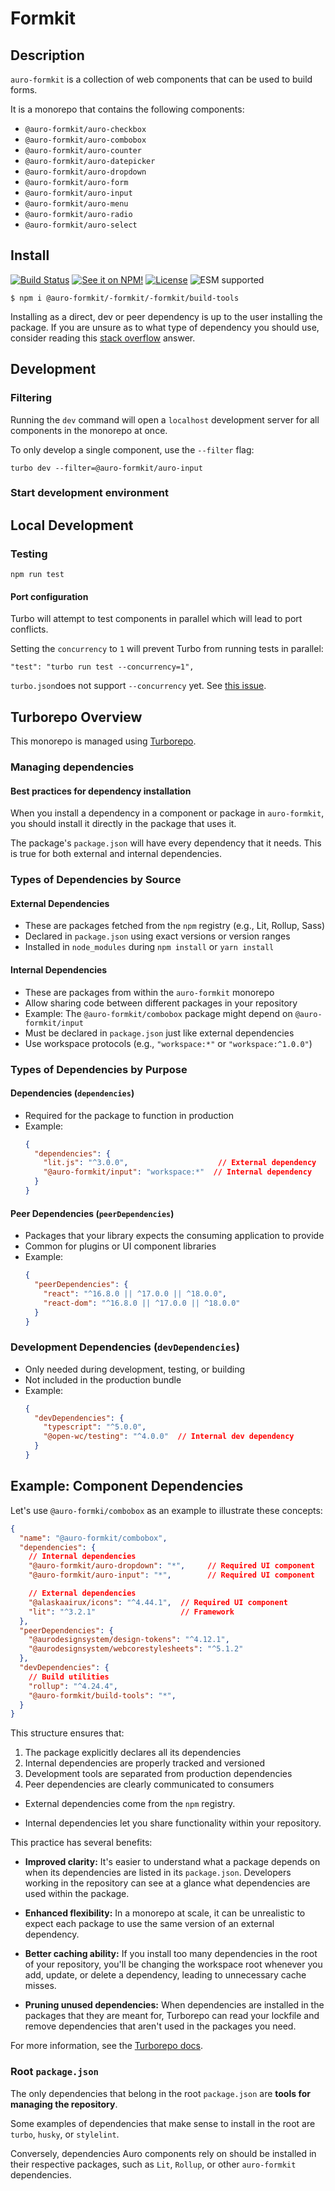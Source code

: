 <!--
The README.md file is a compiled document. No edits should be made directly to this file.

README.md is created by running `npm run build:docs:kit`.

The following sections are editable by making changes to the following files:

| SECTION                | DESCRIPTION                                       | FILE LOCATION                       |
|------------------------|---------------------------------------------------|-------------------------------------|
| Description            | Description of the component                      | `./docs/partials/description.md`    |
| Use Cases              | Examples for when to use this component           | `./docs/partials/useCases.md`       |
| Additional Information | For use to add any component specific information | `./docs/partials/readmeAddlInfo.md` |
| Component Example Code | HTML sample code of the components use            | `./apiExamples/basic.html`          |
-->

# Formkit

<!-- AURO-GENERATED-CONTENT:START (FILE:src=./docs/partials/description.md) -->
<!-- The below content is automatically added from ./docs/partials/description.md -->

## Description

`auro-formkit` is a collection of web components that can be used to build forms.

It is a monorepo that contains the following components:

- `@auro-formkit/auro-checkbox`
- `@auro-formkit/auro-combobox`
- `@auro-formkit/auro-counter`
- `@auro-formkit/auro-datepicker`
- `@auro-formkit/auro-dropdown`
- `@auro-formkit/auro-form`
- `@auro-formkit/auro-input`
- `@auro-formkit/auro-menu`
- `@auro-formkit/auro-radio`
- `@auro-formkit/auro-select`
<!-- AURO-GENERATED-CONTENT:END -->

## Install

<!-- AURO-GENERATED-CONTENT:START (REMOTE:url=https://raw.githubusercontent.com/AlaskaAirlines/WC-Generator/master/componentDocs/partials/usage/componentInstall_esm.md) -->
[![Build Status](https://img.shields.io/github/actions/workflow/status/AlaskaAirlines/-formkit/-formkit/build-tools/testPublish.yml?style=for-the-badge)](https://github.com/AlaskaAirlines/-formkit/-formkit/build-tools/actions/workflows/testPublish.yml)
[![See it on NPM!](https://img.shields.io/npm/v/@auro-formkit/-formkit/-formkit/build-tools?style=for-the-badge&color=orange)](https://www.npmjs.com/package/@auro-formkit/-formkit/-formkit/build-tools)
[![License](https://img.shields.io/npm/l/@auro-formkit/-formkit/-formkit/build-tools?color=blue&style=for-the-badge)](https://www.apache.org/licenses/LICENSE-2.0)
![ESM supported](https://img.shields.io/badge/ESM-compatible-FFE900?style=for-the-badge)

```shell
$ npm i @auro-formkit/-formkit/-formkit/build-tools
```

Installing as a direct, dev or peer dependency is up to the user installing the package. If you are unsure as to what type of dependency you should use, consider reading this [stack overflow](https://stackoverflow.com/questions/18875674/whats-the-difference-between-dependencies-devdependencies-and-peerdependencies) answer.

<!-- AURO-GENERATED-CONTENT:END -->

## Development

<!-- AURO-GENERATED-CONTENT:START (FILE:src=./docs/partials/developmentDescription.md) -->
<!-- The below content is automatically added from ./docs/partials/developmentDescription.md -->

### Filtering

Running the `dev` command will open a `localhost` development server for all components in the monorepo at once.

To only develop a single component, use the `--filter` flag:

```
turbo dev --filter=@auro-formkit/auro-input
```
<!-- AURO-GENERATED-CONTENT:END -->

### Start development environment

<!-- AURO-GENERATED-CONTENT:START (FILE:src=./docs/partials/localhost.md) -->
<!-- The below content is automatically added from ./docs/partials/localhost.md -->

## Local Development
<!-- AURO-GENERATED-CONTENT:END -->

### Testing

<!-- AURO-GENERATED-CONTENT:START (FILE:src=./docs/partials/testing.md) -->
<!-- The below content is automatically added from ./docs/partials/testing.md -->
```
npm run test
```

#### Port configuration

Turbo will attempt to test components in parallel which will lead to port conflicts.

Setting the `concurrency` to `1` will prevent Turbo from running tests in parallel:

```
"test": "turbo run test --concurrency=1",
```

`turbo.json`does not support `--concurrency` yet. See [this issue](https://github.com/vercel/turborepo/discussions/7493).
<!-- AURO-GENERATED-CONTENT:END -->
<!-- AURO-GENERATED-CONTENT:START (FILE:src=./docs/partials/readmeAddlInfo.md) -->
<!-- The below content is automatically added from ./docs/partials/readmeAddlInfo.md -->

## Turborepo Overview

This monorepo is managed using [Turborepo](https://turborepo.org/).

### Managing dependencies

#### Best practices for dependency installation

When you install a dependency in a component or package in `auro-formkit`, you should install it directly in the package that uses it. 

The package's `package.json` will have every dependency that it needs. This is true for both external and internal dependencies.

### Types of Dependencies by Source

#### External Dependencies
- These are packages fetched from the `npm` registry (e.g., Lit, Rollup, Sass)
- Declared in `package.json` using exact versions or version ranges
- Installed in `node_modules` during `npm install` or `yarn install`

#### Internal Dependencies
- These are packages from within the `auro-formkit` monorepo
- Allow sharing code between different packages in your repository
- Example: The `@auro-formkit/combobox` package might depend on `@auro-formkit/input`
- Must be declared in `package.json` just like external dependencies
- Use workspace protocols (e.g., `"workspace:*"` or `"workspace:^1.0.0"`)

### Types of Dependencies by Purpose

#### Dependencies (`dependencies`)
- Required for the package to function in production
- Example:
  ```json
  {
    "dependencies": {
      "lit.js": "^3.0.0",                    // External dependency
      "@auro-formkit/input": "workspace:*"  // Internal dependency
    }
  }
  ```

#### Peer Dependencies (`peerDependencies`)
- Packages that your library expects the consuming application to provide
- Common for plugins or UI component libraries
- Example:
  ```json
  {
    "peerDependencies": {
      "react": "^16.8.0 || ^17.0.0 || ^18.0.0",
      "react-dom": "^16.8.0 || ^17.0.0 || ^18.0.0"
    }
  }
  ```

### Development Dependencies (`devDependencies`)
- Only needed during development, testing, or building
- Not included in the production bundle
- Example:
  ```json
  {
    "devDependencies": {
      "typescript": "^5.0.0",
      "@open-wc/testing": "^4.0.0"  // Internal dev dependency
    }
  }
  ```

## Example: Component Dependencies

Let's use `@auro-formki/combobox` as an example to illustrate these concepts:

```json
{
  "name": "@auro-formkit/combobox",
  "dependencies": {
    // Internal dependencies
    "@auro-formkit/auro-dropdown": "*",     // Required UI component
    "@auro-formkit/auro-input": "*",        // Required UI component

    // External dependencies
    "@alaskaairux/icons": "^4.44.1",  // Required UI component
    "lit": "^3.2.1"                   // Framework
  },
  "peerDependencies": {
    "@aurodesignsystem/design-tokens": "^4.12.1",
    "@aurodesignsystem/webcorestylesheets": "^5.1.2"
  },
  "devDependencies": {
    // Build utilities
    "rollup": "^4.24.4",
    "@auro-formkit/build-tools": "*",
  }
}
```

This structure ensures that:
1. The package explicitly declares all its dependencies
2. Internal dependencies are properly tracked and versioned
3. Development tools are separated from production dependencies
4. Peer dependencies are clearly communicated to consumers

- External dependencies come from the `npm` registry.

- Internal dependencies let you share functionality within your repository.

This practice has several benefits:

- **Improved clarity:** It's easier to understand what a package depends on when its dependencies are listed in its `package.json`. Developers working in the repository can see at a glance what dependencies are used within the package.

- **Enhanced flexibility:** In a monorepo at scale, it can be unrealistic to expect each package to use the same version of an external dependency.

- **Better caching ability:** If you install too many dependencies in the root of your repository, you'll be changing the workspace root whenever you add, update, or delete a dependency, leading to unnecessary cache misses.

- **Pruning unused dependencies:** When dependencies are installed in the packages that they are meant for, Turborepo can read your lockfile and remove dependencies that aren't used in the packages you need.

For more information, see the [Turborepo docs](https://turbo.build/repo/docs/crafting-your-repository/managing-dependencies).

### Root `package.json`

The only dependencies that belong in the root `package.json` are **tools for managing the repository**.

Some examples of dependencies that make sense to install in the root are `turbo`, `husky`, or `stylelint`.

Conversely, dependencies Auro components rely on should be installed in their respective packages, such as `Lit`, `Rollup`, or other `auro-formkit` dependencies.
<!-- AURO-GENERATED-CONTENT:END -->